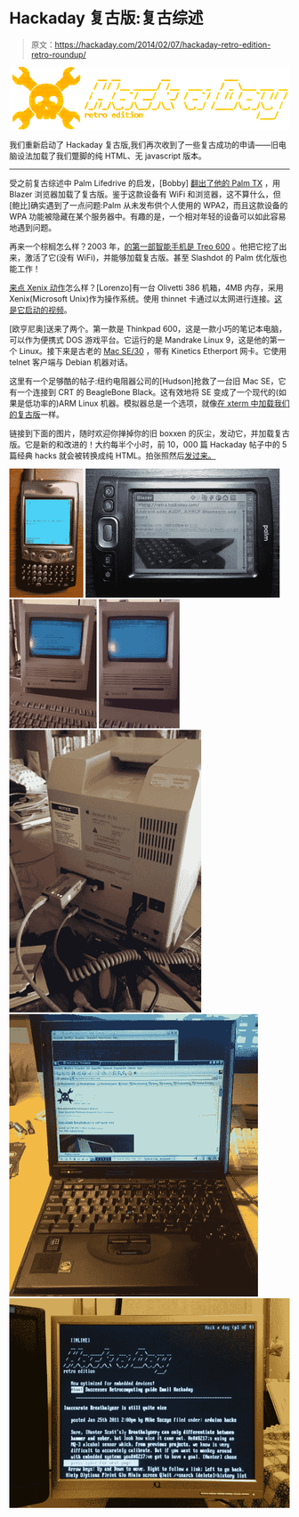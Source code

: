 # Hackaday 复古版:复古综述

> 原文：<https://hackaday.com/2014/02/07/hackaday-retro-edition-retro-roundup/>

![retro](img/5a3a32d6c874b7ec3374f8efa87e36e3.png)

我们重新启动了 Hackaday 复古版,我们再次收到了一些复古成功的申请——旧电脑设法加载了我们蹩脚的纯 HTML、无 javascript 版本。

* * *

受之前复古综述中 Palm Lifedrive 的启发，[Bobby] [翻出了他的 Palm TX](http://hackaday.com/?p=114159#jp-carousel-114172) ，用 Blazer 浏览器加载了复古版。鉴于这款设备有 WiFi 和浏览器，这不算什么，但[鲍比]确实遇到了一点问题:Palm 从未发布供个人使用的 WPA2，而且这款设备的 WPA 功能被隐藏在某个服务器中。有趣的是，一个相对年轻的设备可以如此容易地遇到问题。

再来一个棕榈怎么样？2003 年，[的第一部智能手机是 Treo 600](http://forums.hackaday.com/viewtopic.php?f=2&t=4142) 。他把它挖了出来，激活了它(没有 WiFi)，并能够加载复古版。甚至 Slashdot 的 Palm 优化版也能工作！

[来点 Xenix 动作](http://hackaday.com/?p=114159&preview=true#jp-carousel-114177)怎么样？[Lorenzo]有一台 Olivetti 386 机箱，4MB 内存，采用 Xenix(Microsoft Unix)作为操作系统。使用 thinnet 卡通过以太网进行连接。[这是它启动的视频](http://www.youtube.com/watch?v=zOqlZBMpYIg)。

[欧亨尼奥]送来了两个。第一款是 Thinkpad 600，这是一款小巧的笔记本电脑，可以作为便携式 DOS 游戏平台。它运行的是 Mandrake Linux 9，这是他的第一个 Linux。接下来是古老的 [Mac SE/30](http://hackaday.com/?p=114159&preview=true#jp-carousel-114175) ，带有 Kinetics Etherport 网卡。它使用 telnet 客户端与 Debian 机器对话。

这里有一个足够酷的帖子:纽约电阻器公司的[Hudson]抢救了一台旧 Mac SE，它有一个连接到 CRT 的 BeagleBone Black。这有效地将 SE 变成了一个现代的(如果是低功率的)ARM Linux 机器。模拟器总是一个选项，就像[在 xterm 中加载我们的复古版](http://www.flickr.com/photos/osr/12260464474/)一样。

链接到下面的图片，随时欢迎你掸掉你的旧 boxxen 的灰尘，发动它，并加载复古版。它是新的和改进的！大约每半个小时，前 10，000 篇 Hackaday 帖子中的 5 篇经典 hacks 就会被转换成纯 HTML。拍张照然后[发过来。](http://hackaday.com/contact-hack-a-day/)

 [![OKS9UGU](img/0274bfcfbc790ef1151b13e893762e54.png "OKS9UGU")](https://hackaday.com/2014/02/07/hackaday-retro-edition-retro-roundup/oks9ugu/)  [![DSC04633 (1)](img/d32b8b995a8cc3f8a17943b26efe5684.png "DSC04633 (1)")](https://hackaday.com/2014/02/07/hackaday-retro-edition-retro-roundup/dsc04633-1/)  [![IMG_20131201_141229](img/78acdfcc263b7d154c76caeae4379ba2.png "IMG_20131201_141229")](https://hackaday.com/2014/02/07/hackaday-retro-edition-retro-roundup/img_20131201_141229/)  [![IMG_20131201_141321](img/82964b079e8f655c1fa21d3da7481499.png "IMG_20131201_141321")](https://hackaday.com/2014/02/07/hackaday-retro-edition-retro-roundup/img_20131201_141321/)  [![IMG_20131201_142102](img/d4bb25a37ba5e4beffa3a0a826f35d97.png "IMG_20131201_142102")](https://hackaday.com/2014/02/07/hackaday-retro-edition-retro-roundup/img_20131201_142102/)  [![IMG_20131201_151900](img/93c15ed9d6a2eb92f8447b598bb813d4.png "IMG_20131201_151900")](https://hackaday.com/2014/02/07/hackaday-retro-edition-retro-roundup/img_20131201_151900/)  [![IMG_20131208_003443 (1) (1)](img/258b41481dffdc410ceab693eda58ee9.png "IMG_20131208_003443 (1) (1)")](https://hackaday.com/2014/02/07/hackaday-retro-edition-retro-roundup/img_20131208_003443-1-1/)